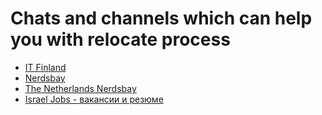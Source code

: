 # Chats and channels which can help you with relocate process

- [IT Finland](https://t.me/itfinland)
- [Nerdsbay](https://t.me/nerdsbay)
- [The Netherlands Nerdsbay](https://t.me/nlnerdsbay)
- [Israel Jobs - вакансии и резюмe](https://t.me/israjobs)
